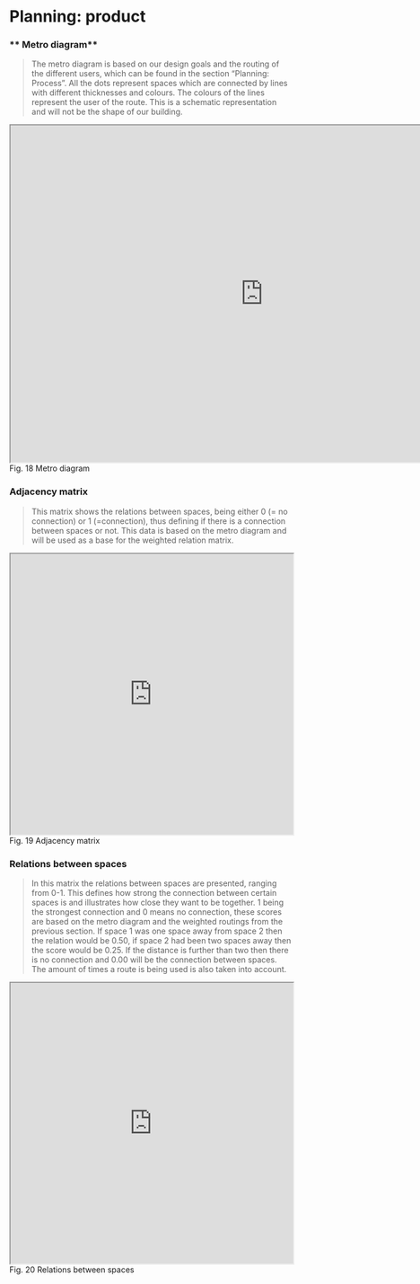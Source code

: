 # **Planning: product**

### ** Metro diagram**
> The metro diagram is based on our design goals and the routing of the different users, which can be found in the section “Planning: Process”. All the dots represent spaces which are connected by lines with different thicknesses and colours. The colours of the lines represent the user of the route. This is a schematic representation and will not be the shape of our building.
<iframe src="https://drive.google.com/file/d/1lBGIS_da51KINb115S3rJYmzXYhSN_7V/preview" width="900px" height="600px"></iframe>
Fig. 18 Metro diagram

### **Adjacency matrix**
> This matrix shows the relations between spaces, being either 0 (= no connection) or 1 (=connection), thus defining if there is a connection between spaces or not. This data is based on the metro diagram and will be used as a base for the weighted relation matrix.
<iframe src="https://docs.google.com/spreadsheets/d/1tJdaOPOMVSKOOw2fiJ0Tsq2A5TuIsmYL/preview" style="width:100%;height:500px;"></iframe>
Fig. 19 Adjacency matrix

### **Relations between spaces**
> In this matrix the relations between spaces are presented, ranging from 0-1. This defines how strong the connection between certain spaces is and illustrates how close they want to be together. 1 being the strongest connection and 0 means no connection, these scores are based on the metro diagram and the weighted routings from the previous section. If space 1 was one space away from space 2 then the relation would be 0.50, if space 2 had been two spaces away then the score would be 0.25. If the distance is further than two then there is no connection and 0.00 will be the connection between spaces. The amount of times a route is being used is also taken into account.
<iframe src="https://docs.google.com/spreadsheets/d/1sOsGPwzE13D8FmNZD64akcNyAFRVVJvhgMh-XqF3d34/preview" style="width:100%;height:500px;"></iframe>
Fig. 20 Relations between spaces